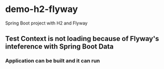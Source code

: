 # demo-h2-flyway
Spring Boot project with H2 and Flyway

## Test Context is not loading because of Flyway's inteference with Spring Boot Data
### Application can be built and it can run
